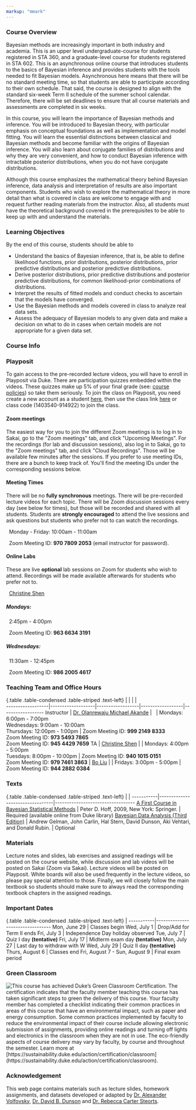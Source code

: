 ```yaml
---
markup: "mmark"
---
```


### Course Overview
Bayesian methods are increasingly important in both industry and academia. This is an upper level undergraduate-course for students registered in STA 360, and a graduate-level course for students registered in STA 602. This is an asynchronous online course that introduces students to the basics of Bayesian inference and provides students with the tools needed to fit Bayesian models. Asynchronous here means that there will be no standard meeting time, so that students are able to participate according to their own schedule. That said, the course is designed to align with the standard six-week Term II schedule of the summer school calendar. Therefore, there will be set deadlines to ensure that all course materials and assessments are completed in six weeks.

In this course, you will learn the importance of Bayesian methods and inference. You will be introduced to Bayesian theory, with particular emphasis on conceptual foundations as well as implementation and model fitting. You will learn the essential distinctions between classical and Bayesian methods and become familiar with the origins of Bayesian inference. You will also learn about conjugate families of distributions and why they are very convenient, and how to conduct Bayesian inference with intractable posterior distributions,  when you do not have conjugate distributions.

Although this course emphasizes the mathematical theory behind Bayesian inference, data analysis and interpretation of results are also important components. Students who wish to explore the mathematical theory in more detail than what is covered in class are welcome to engage with and request further reading materials from the instructor. Also, all students must have the theoretical background covered in the prerequisites to be able to keep up with and understand the materials. 


### Learning Objectives

By the end of this course, students should be able to

-  Understand the basics of Bayesian inference, that is, be able to define likelihood functions, prior distributions, posterior distributions, prior predictive distributions and posterior predictive distributions.
- Derive posterior distributions, prior predictive distributions and posterior predictive distributions, for common likelihood-prior combinations of distributions.
- Interpret the results of fitted models and conduct checks to ascertain that the models have converged.
- Use the Bayesian methods and models covered in class to analyze real data sets.
- Assess the adequacy of Bayesian models to any given data and make a decision on what to do in cases when certain models are not appropriate for a given data set.




### Course Info

### Playposit

To gain access to the pre-recorded lecture videos, you will have to enroll in Playposit via Duke. There are participation quizzes embedded within the videos. These quizzes make up 5% of your final grade (see: [course policies](https://sta-360-602l-su20.github.io/Course-Website/policies/)) so take them seriously. To join the class on Playposit, you need create a new account as a student [here](https://www.playposit.com/join), then use the class link [here](https://www.playposit.com/join-class/1403540-914922) or class code (1403540-914922) to join the class.

#### Zoom meetings

The easiest way for you to join the different Zoom meetings is to log in to Sakai, go to the "Zoom meetings" tab, and click "Upcoming Meetings". For the recordings (for lab and discussion sessions), also log in to Sakai, go to the "Zoom meetings" tab, and click "Cloud Recordings". Those will be available few minutes after the sessions. If you prefer to use meeting IDs, there are a bunch to keep track of. You'll find the meeting IDs under the corresponding sessions below.

#### Meeting Times

There will be no **fully synchronous** meetings. There will be pre-recorded lecture videos for each topic. There will be Zoom discussion sessions every day (see below for times), but those will be recorded and shared with all students. Students are **strongly encouraged** to attend the live sessions and ask questions but students who prefer not to can watch the recordings.

<font color="#6CA0DC"><i class="fas fa-calendar-alt fa-lg"></i></font> &nbsp; Monday - Friday: 10:00am - 11:00am

<font color="#6CA0DC"><i class="fas fa-university fa-lg"></i></font> &nbsp; Zoom Meeting ID: **970 7809 2053** (email instructor for password).</font>  

#### Online Labs

These are live **optional** lab sessions on Zoom  for students who wish to attend. Recordings will be made available afterwards for students who prefer not to.

<font color="#6CA0DC"><i class="fas fa-user fa-lg"></i></font> &nbsp; [Christine Shen](https://stat.duke.edu/people/christine-shen)

##### Mondays:
<font color="#6CA0DC"><i class="fas fa-calendar-alt fa-lg"></i></font> &nbsp; 2:45pm - 4:00pm

<font color="#6CA0DC"><i class="fas fa-university fa-lg"></i></font> &nbsp; Zoom Meeting ID: **963 6634 3191**

##### Wednesdays:
<font color="#6CA0DC"><i class="fas fa-calendar-alt fa-lg"></i></font> &nbsp; 11:30am - 12:45pm

<font color="#6CA0DC"><i class="fas fa-university fa-lg"></i></font> &nbsp; Zoom Meeting ID: **986 2005 4617**


### Teaching Team and Office Hours 

{.table .table-condensed .table-striped .text-left}
<span></span>     | <span></span>     | <span></span>    | <span></span>    |  <span></span>      
------------------|-------------------|------------------|------------------|------------------ 
Instructor        | [Dr. Olanrewaju Michael Akande](https://akandelanre.github.io.) | <a href="mailto:olanrewaju.akande@duke.edu" title="email"><i class="fa fa-envelope"></i></a> &nbsp; <a href="https://github.com/akandelanre" title="GitHub"><i class="fa fa-github"></i></a> | Mondays: 6:00pm - 7:00pm <br /> Wednesdays: 9:00am - 10:00am <br /> Thursdays: 12:00pm - 1:00pm | Zoom Meeting ID: **999 2149 8333** <br /> Zoom Meeting ID: **973 5493 7865** <br /> Zoom Meeting ID: **945 4429 7659**
TA               | [Christine Shen](https://stat.duke.edu/people/christine-shen) | <a href="mailto:yueming.shen@duke.edu" title="email"><i class="fa fa-envelope"></i></a> | Mondays: 4:00pm - 5:00pm <br /> Tuesdays: 8:00pm - 10:00pm | Zoom Meeting ID: **940 1015 0151** <br /> Zoom Meeting ID: **979 7461 3863**
                 | [Bo Liu](https://stat.duke.edu/people/bo-liu-0) | <a href="mailto:bo.liu1997@duke.edu" title="email"><i class="fa fa-envelope"></i></a> | Fridays: 3:00pm - 5:00pm | Zoom Meeting ID: **944 2882 0384**


### Texts

{.table .table-condensed .table-striped .text-left}
 <span></span>     | <span></span> | <span></span> 
-----------|---------------------------------|----------------------------------
[A First Course in Bayesian Statistical Methods](https://find.library.duke.edu/catalog/DUKE004968562) | Peter D. Hoff, 2009, New York: Springer. | Required (available online from Duke library)
[Bayesian Data Analysis (Third Edition)](http://www.amazon.com/Bayesian-Analysis-Chapman-Statistical-Science/dp/1439840954/) | Andrew Gelman, John Carlin, Hal Stern, David Dunson, Aki Vehtari, and Donald Rubin. | Optional


### Materials

Lecture notes and slides, lab exercises and assigned readings will be posted on the course website, while discussion and lab videos will be posted on Sakai (Zoom via Sakai). Lecture videos will be posted on Playposit. White boards will also be used frequently in the lecture videos, so please pay special attention to those. Finally, we will closely follow the main textbook so students should make sure to always read the corresponding textbook chapters in the assigned readings.


### Important Dates

{.table .table-condensed .table-striped .text-left}
 <span></span>     | <span></span>
-----------|---------------------------------
Mon, June 29 | Classes begin
Wed, July 1 | Drop/Add for Term II ends
Fri, July 3 | Independence Day holiday observed
Tue, July 7 | Quiz I day **(tentative)**
Fri, July 17 | Midterm exam day **(tentative)**
Mon, July 27 | Last day to withdraw with W
Wed, July 29 | Quiz II day **(tentative)**
Thurs, August 6 | Classes end
Fri, August 7 - Sun, August 9 | Final exam period




### Green Classroom

<img style="float: left;" src="/img/DukeGreenClassroomCertification-Logo.png">
This course has achieved Duke’s Green Classroom Certification. The certification indicates that the faculty member teaching this course has taken significant steps to green the delivery of this course. Your faculty member has completed a checklist indicating their common practices in areas of this course that have an environmental impact, such as paper and energy consumption. Some common practices implemented by faculty to reduce the environmental impact of their course include allowing electronic submission of assignments, providing online readings and turning off lights and electronics in the classroom when they are not in use. The eco-friendly aspects of course delivery may vary by faculty, by course and throughout the semester. Learn more at [https://sustainability.duke.edu/action/certification/classroom](https://sustainability.duke.edu/action/certification/classroom).

### Acknowledgement

This web page contains materials such as lecture slides, homework assignments, and datasets developed or adapted by [Dr. Alexander Volfovsky](https://stat.duke.edu/people/alexander-volfovsky), [Dr. David B. Dunson](https://stat.duke.edu/people/david-b-dunson) and [Dr. Rebecca Carter Steorts](https://stat.duke.edu/people/rebecca-carter-steorts).

